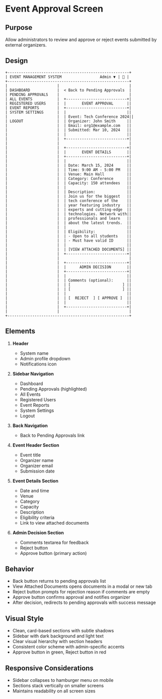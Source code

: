 # Event Approval Screen

## Purpose
Allow administrators to review and approve or reject events submitted by external organizers.

## Design

```
+------------------------------------------------------+
| EVENT MANAGEMENT SYSTEM                 Admin ▼ | 🔔 |
+------------------------------------------------------+
|                      |                               |
| DASHBOARD            |  < Back to Pending Approvals  |
| PENDING APPROVALS    |                               |
| ALL EVENTS           |  +---------------------------+|
| REGISTERED USERS     |  |       EVENT APPROVAL      ||
| EVENT REPORTS        |  +---------------------------+|
| SYSTEM SETTINGS      |  |                           ||
|                      |  | Event: Tech Conference 2024||
| LOGOUT               |  | Organizer: John Smith     ||
|                      |  | Email: org1@example.com   ||
|                      |  | Submitted: Mar 10, 2024   ||
|                      |  |                           ||
|                      |  +---------------------------+|
|                      |                               |
|                      |  +---------------------------+|
|                      |  |       EVENT DETAILS       ||
|                      |  +---------------------------+|
|                      |  |                           ||
|                      |  | Date: March 15, 2024      ||
|                      |  | Time: 9:00 AM - 5:00 PM   ||
|                      |  | Venue: Main Hall          ||
|                      |  | Category: Conference      ||
|                      |  | Capacity: 150 attendees   ||
|                      |  |                           ||
|                      |  | Description:              ||
|                      |  | Join us for the biggest   ||
|                      |  | tech conference of the    ||
|                      |  | year featuring industry   ||
|                      |  | experts and cutting-edge  ||
|                      |  | technologies. Network with||
|                      |  | professionals and learn   ||
|                      |  | about the latest trends.  ||
|                      |  |                           ||
|                      |  | Eligibility:              ||
|                      |  | - Open to all students    ||
|                      |  | - Must have valid ID      ||
|                      |  |                           ||
|                      |  | [VIEW ATTACHED DOCUMENTS] ||
|                      |  +---------------------------+|
|                      |                               |
|                      |  +---------------------------+|
|                      |  |      ADMIN DECISION       ||
|                      |  +---------------------------+|
|                      |  |                           ||
|                      |  | Comments (optional):      ||
|                      |  | [                       ] ||
|                      |  | [                       ] ||
|                      |  |                           ||
|                      |  | [  REJECT  ] [ APPROVE ]  ||
|                      |  |                           ||
|                      |  +---------------------------+|
|                      |                               |
+------------------------------------------------------+
```

## Elements

1. **Header**
   - System name
   - Admin profile dropdown
   - Notifications icon

2. **Sidebar Navigation**
   - Dashboard
   - Pending Approvals (highlighted)
   - All Events
   - Registered Users
   - Event Reports
   - System Settings
   - Logout

3. **Back Navigation**
   - Back to Pending Approvals link

4. **Event Header Section**
   - Event title
   - Organizer name
   - Organizer email
   - Submission date

5. **Event Details Section**
   - Date and time
   - Venue
   - Category
   - Capacity
   - Description
   - Eligibility criteria
   - Link to view attached documents

6. **Admin Decision Section**
   - Comments textarea for feedback
   - Reject button
   - Approve button (primary action)

## Behavior

- Back button returns to pending approvals list
- View Attached Documents opens documents in a modal or new tab
- Reject button prompts for rejection reason if comments are empty
- Approve button confirms approval and notifies organizer
- After decision, redirects to pending approvals with success message

## Visual Style

- Clean, card-based sections with subtle shadows
- Sidebar with dark background and light text
- Clear visual hierarchy with section headers
- Consistent color scheme with admin-specific accents
- Approve button in green, Reject button in red

## Responsive Considerations

- Sidebar collapses to hamburger menu on mobile
- Sections stack vertically on smaller screens
- Maintains readability on all screen sizes
